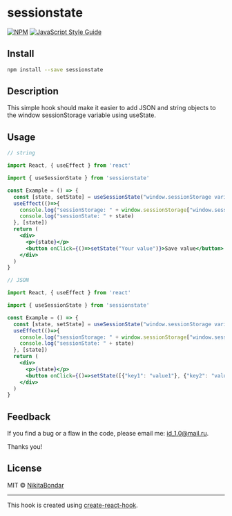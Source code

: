 # sessionstate

> 

[![NPM](https://img.shields.io/npm/v/sessionstate.svg)](https://www.npmjs.com/package/sessionstate) [![JavaScript Style Guide](https://img.shields.io/badge/code_style-standard-brightgreen.svg)](https://standardjs.com)

## Install

```bash
npm install --save sessionstate
```

## Description

This simple hook should make it easier to add JSON and string objects to the window sessionStorage variable using useState.

## Usage

```jsx
// string

import React, { useEffect } from 'react'

import { useSessionState } from 'sessionstate'

const Example = () => {
  const [state, setState] = useSessionState("window.sessionStorage variable")
  useEffect(()=>{
    console.log("sessionStorage: " + window.sessionStorage["window.sessionStorage variable"])
    console.log("sessionState: " + state)
  }, [state])
  return (
    <div>      
      <p>{state}</p>
      <button onClick={()=>setState("Your value")}>Save value</button>
    </div>
  )
}

// JSON

import React, { useEffect } from 'react'

import { useSessionState } from 'sessionstate'

const Example = () => {
  const [state, setState] = useSessionState("window.sessionStorage variable")
  useEffect(()=>{
    console.log("sessionStorage: " + window.sessionStorage["window.sessionStorage variable"])
    console.log("sessionState: " + state)
  }, [state])
  return (
    <div>      
      <p>{state}</p>
      <button onClick={()=>setState([{"key1": "value1"}, {"key2": "value2"}])}>Save value</button>
    </div>
  )
}
```

## Feedback

If you find a bug or a flaw in the code, please email me: id_1.0@mail.ru.

Thanks you!

## License

MIT © [NikitaBondar](https://github.com/NikitaBondar)

---

This hook is created using [create-react-hook](https://github.com/hermanya/create-react-hook).
